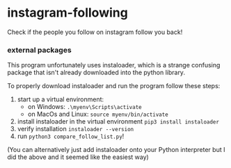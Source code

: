 # instagram-following
Check if the people you follow on instagram follow you back!

### external packages
This program unfortunately uses instaloader, which is a strange confusing package that isn't already downloaded into the python library.

To properly download instaloader and run the program follow these steps:
1. start up a virtual environment:
   * on Windows:         `.\myenv\Scripts\activate`
   * on MacOs and Linux: `source myenv/bin/activate`
2. install instaloader in the virtual environment `pip3 install instaloader`
3. verify installation `instaloader --version`
4. run `python3 compare_follow_list.py`!
   
(You can alternatively just add instaloader onto your Python interpreter but I did the above and it seemed like the easiest way)
